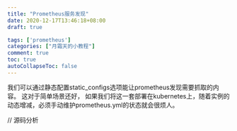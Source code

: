 ```yaml
---
title: "Prometheus服务发现"
date: 2020-12-17T13:46:18+08:00
draft: true

tags: ['prometheus']
categories: ["月霜天的小教程"]
comment: true
toc: true
autoCollapseToc: false
---
```


我们可以通过静态配置static_configs选项能让prometheus发现需要抓取的内容。
这对于简单场景还好，
如果我们将这一套部署在kubernetes上，随着实例的动态增减，必须手动维护prometheus.yml的状态就会很烦人。

// 源码分析